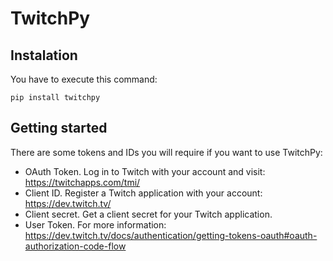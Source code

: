 # TwitchPy

## Instalation

You have to execute this command:

~~~
pip install twitchpy
~~~

## Getting started

There are some tokens and IDs you will require if you want to use TwitchPy:

+ OAuth Token. Log in to Twitch with your account and visit: <https://twitchapps.com/tmi/>
+ Client ID. Register a Twitch application with your account: <https://dev.twitch.tv/>
+ Client secret. Get a client secret for your Twitch application.
+ User Token. For more information: <https://dev.twitch.tv/docs/authentication/getting-tokens-oauth#oauth-authorization-code-flow>